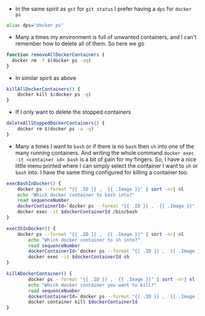 - In the same spirit as `gst` for `git status` I prefer having a `dps` for `docker ps`

```bash
alias dps="docker ps"
```

- Many a times my environment is full of unwanted containers, and I can't remember how to delete all of them. So here we go

```bash
function removeAllDockerContainers {
  docker rm -f $(docker ps -aq)
}
```

- In similar spirit as above

```bash
killAllDockerContainers() {
	docker kill $(docker ps -q)
}
```

- If I only want to delete the stopped containers

```bash
deleteAllStoppedDockerContainers() {
	docker rm $(docker ps -a -q)
}
```

- Many a times I want to `bash` or if there is no `bash` then `sh` into one of the many running containers. And writing the whole command `docker exec -it <container id> bash` is a bit of pain for my fingers. So, I have a nice little menu printed where I can simply select the container I want to `sh` or `bash` into. I have the same thing configured for killing a container too. 

```bash
execBashInDocker() {
	docker ps --format "{{ .ID }} ,  {{ .Image }}" | sort -nr| nl
	echo "Which docker container to bash into?"
	read sequenceNumber
	dockerContainerId=`docker ps --format "{{ .ID }} ,  {{ .Image }}" | sort -nr| nl | awk -v sequenceNumber="$sequenceNumber" "NR == sequenceNumber" | awk '{print $2}'`
	docker exec -it $dockerContainerId /bin/bash
}

execShInDocker() {
	docker ps --format "{{ .ID }} ,  {{ .Image }}" | sort -nr| nl
        echo "Which docker container to sh into?"
        read sequenceNumber
        dockerContainerId=`docker ps --format "{{ .ID }} ,  {{ .Image }}" | sort -nr| nl | awk -v sequenceNumber="$sequenceNumber" "NR == sequenceNumber" | awk '{print $2}'`
        docker exec -it $dockerContainerId sh
}

killADockerContainer() {
        docker ps --format "{{ .ID }} ,  {{ .Image }}" | sort -nr| nl
        echo "Which docker container you want to kill?"
        read sequenceNumber
        dockerContainerId=`docker ps --format "{{ .ID }} ,  {{ .Image }}" | sort -nr| nl | awk -v sequenceNumber="$sequenceNumber" "NR == sequenceNumber" | awk '{print $2}'`
        docker container kill $dockerContainerId
}
```